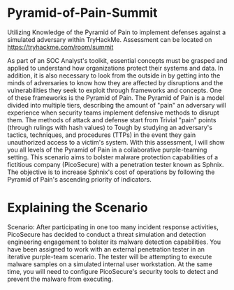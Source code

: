 # Pyramid-of-Pain-Summit
Utilizing Knowledge of the Pyramid of Pain to implement defenses against a simulated adversary within TryHackMe. Assessment can be located on https://tryhackme.com/room/summit


As part of an SOC Analyst's toolkit, essential concepts must be grasped and applied to understand how organizations protect their systems and data. In addition, it is also necessary to look from the outside in by getting into the minds of adversaries to know how they are affected by disruptions and the vulnerabilities they seek to exploit through frameworks and concepts. One of these frameworks is the Pyramid of Pain. The Pyramid of Pain is a model divided into multiple tiers, describing the amount of "pain" an adversary will experience when security teams implement defensive methods to disrupt them. The methods of attack and defense start from Trivial "pain" points (through rulings with hash values) to Tough by studying an adversary's tactics, techniques, and procedures (TTPs) in the event they gain unauthorized access to a victim's system. With this assessment, I will show you all levels of the Pyramid of Pain in a collaborative purple-teaming setting. This scenario aims to bolster malware protection capabilities of a fictitious company (PicoSecure) with a penetration tester known as Sphnix. The objective is to increase Sphnix's cost of operations by following the Pyramid of Pain's ascending priority of indicators. 

# Explaining the Scenario
Scenario: After participating in one too many incident response activities, PicoSecure has decided to conduct a threat simulation and detection engineering engagement to bolster its malware detection capabilities. You have been assigned to work with an external penetration tester in an iterative purple-team scenario. The tester will be attempting to execute malware samples on a simulated internal user workstation. At the same time, you will need to configure PicoSecure's security tools to detect and prevent the malware from executing.
